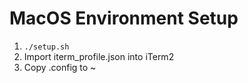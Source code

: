 # MacOS Environment Setup

1. `./setup.sh`
1. Import iterm_profile.json into iTerm2
1. Copy .config to ~

